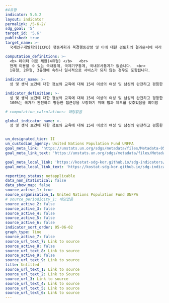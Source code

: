 ```yaml
---
#4유형
indicator: 5.6.2
layout: indicator
permalink: /5-6-2/
sdg_goal: '5'
target_id: '5.6'
published: true
target_name: >-
  국제인구개발회의(ICPD) 행동계획과 북경행동강령 및 이에 대한 검토회의 결과문서에 따라 모든 이가 성, 생식보건, 재생산권에 대한 보편적인 접근을 보장

computation_definitions: >-
  <b> 데이터 이용 제한(4유형) </b>   <br>
  현재 이용할 수 있는 국내통계, 국제기구통계, 국내유사통계가 없습니다.  <br> 
  1유형, 2유형, 3유형에 속하나 일시적으로 서비스가 되지 않는 경우도 포함됩니다.

indicator_name: >-
  성 및 생식 보건에 대한 정보와 교육에 대해 15세 이상의 여성 및 남성의 완전하고 평등한 접근성을 보장하는 법과 제도가 마련된 국가의 수

indicator_definition: >-
  성 및 생식 보건에 대한 정보와 교육에 대해 15세 이상의 여성 및 남성의 완전하고 평등한 접근성을 보장하는 국가 법률 및 규정을 어느 정도 갖추었는지 측정.  <br>
  100%는 국가가 완전하고 평등한 접근성을 보장하기 위해 법과 제도를 갖추었음을 의미함

# computation_calculations: 해당없음

global_indicator_name: >-
  성 및 생식 보건에 대한 정보와 교육에 대해 15세 이상의 여성 및 남성의 완전하고 평등한 접근성을 보장하는 법과 제도가 마련된 국가의 수


un_designated_tier: II
un_custodian_agency: United Nations Population Fund UNFPA
goal_meta_link: 'https://unstats.un.org/sdgs/metadata/files/Metadata-05-06-02.pdf'
goal_meta_link_text: 'https://unstats.un.org/sdgs/metadata/files/Metadata-05-06-02.pdf'

goal_meta_local_link: 'https://kostat-sdg-kor.github.io/sdg-indicators/public/data/Metadata-05-06-02_KOR.pdf'
goal_meta_local_link_text: 'https://kostat-sdg-kor.github.io/sdg-indicators/public/data/Metadata-05-06-02_KOR.pdf'

reporting_status: notapplicable
data_non_statistical: false
data_show_map: false
source_active_1: true
source_organisation_1: United Nations Population Fund UNFPA
# source_periodicity_1: 해당없음
source_active_2: false
source_active_3: false
source_active_4: false
source_active_5: false
source_active_6: false
indicator_sort_order: 05-06-02
graph_type: line
source_active_7: false
source_url_text_7: Link to source
source_active_8: false
source_url_text_8: Link to source
source_active_9: false
source_url_text_9: Link to source
title: Untitled
source_url_text_1: Link to source
source_url_text_2: Link to Source
source_url_3: Link to source
source_url_text_4: Link to source
source_url_text_5: Link to source
source_url_text_6: Link to source
---
```


